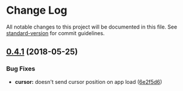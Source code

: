 <!-- markdownlint-disable -->

# Change Log

All notable changes to this project will be documented in this file. See [standard-version](https://github.com/conventional-changelog/standard-version) for commit guidelines.

<a name="0.4.1"></a>

## [0.4.1](https://github.com/coast-team/mute/compare/v0.4.0...v0.4.1) (2018-05-25)

### Bug Fixes

- **cursor:** doesn't send cursor position on app load ([6e2f5d6](https://github.com/coast-team/mute/commit/6e2f5d6))
